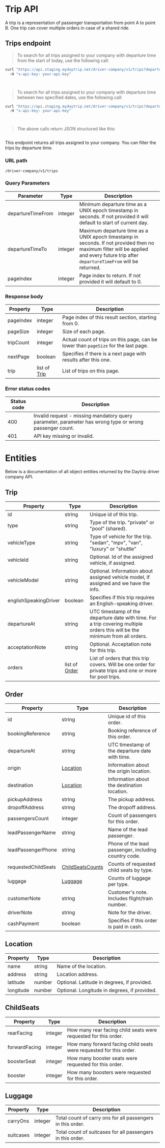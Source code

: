 # Trip API

A trip is a representation of passenger transportation from point A to point B. One trip can cover multiple orders in case of a shared ride.

## Trips endpoint

> To search for all trips assigned to your company with departure time from the start of today, use the following call:

```bash
curl "https://api.staging.mydaytrip.net/driver-company/v1/trips?departureTimeFrom=1679326157&departureTimeTo=1689326157"
  -H "x-api-key: your-api-key"
```

```javascript

```

```python

```

> To search for all trips assigned to your company with departure time between two specified dates, use the following call:

```bash
curl "https://api.staging.mydaytrip.net/driver-company/v1/trips?departureTimeFrom=1679326157&departureTimeTo=1689326157"
  -H "x-api-key: your-api-key"
```

```javascript

```

```python

```

> The above calls return JSON structured like this:

```json

```

This endpoint returns all trips assigned to your company. You can filter the trips by departure time.

### URL path

`/driver-company/v1/trips`

### Query Parameters

Parameter           | Type    | Description
------------------- | ------- | -----------
departureTimeFrom   | integer | Minimum departure time as a UNIX epoch timestamp in seconds. If not provided it will default to start of current day.
departureTimeTo     | integer | Maximum departure time as a UNIX epoch timestamp in seconds. If not provided then no maximum filter will be applied and every future trip after `departureTimeFrom` will be returned.
pageIndex           | integer | Page index to return. If not provided it will default to 0.

### Response body

Property        | Type                              | Description
--------------- | --------------------------------- | -----------
pageIndex       | integer                           | Page index of this result section, starting from 0.
pageSize        | integer                           | Size of each page.
tripCount       | integer                           | Actual count of trips on this page, can be lower than `pageSize` for the last page.
nextPage        | boolean                           | Specifies if there is a next page with results after this one.
trip            | list of [Trip](#trip)             | List of trips on this page.

### Error status codes

Status code | Description
----------- | -----------
400         | Invalid request - missing mandatory query parameter, parameter has wrong type or wrong passenger count.
401         | API key missing or invalid.

# Entities

Below is a documentation of all object entities returned by the Daytrip driver company API.

## Trip

Property              | Type                              | Description
--------------------- | --------------------------------- | -----------
id                    | string                            | Unique id of this trip.
type                  | string                            | Type of the trip. "private" or "pool" (shared).
vehicleType           | string                            | Type of vehicle for the trip. "sedan", "mpv", "van", "luxury" or "shuttle"
vehicleId             | string                            | Optional. Id of the assigned vehicle, if assigned.
vehicleModel          | string                            | Optional.  Information about assigned vehicle model, if assigned and we have the info.
englishSpeakingDriver | boolean                           | Specifies if this trip requires an English-speaking driver.
departureAt           | string                            | UTC timestamp of the departure date with time. For a trip covering multiple orders this will be the minimum from all orders.
acceptationNote       | string                            | Optional. Acceptation note for this trip.
orders                | list of [Order](#order)           | List of orders that this trip covers. Will be one order for private trips and one or more for pool trips.

## Order

Property              | Type                              | Description
--------------------- | --------------------------------- | -----------
id                    | string                            | Unique id of this order.
bookingReference      | string                            | Booking reference of this order.
departureAt           | string                            | UTC timestamp of the departure date with time.
origin                | [Location](#location)             | Information about the origin location.
destination           | [Location](#location)             | Information about the destination location.
pickupAddress         | string                            | The pickup address.
dropoffAddress        | string                            | The dropoff address.
passengersCount       | integer                           | Count of passengers for this order.
leadPassengerName     | string                            | Name of the lead passenger.
leadPassengerPhone    | string                            | Phone of the lead passenger, including country code.
requestedChildSeats   | [ChildSeatsCounts](#childseats)   | Counts of requested child seats by type.
luggage               | [Luggage](#luggage)               | Counts of luggage per type.
customerNote          | string                            | Customer's note. Includes flight/train number.
driverNote            | string                            | Note for the driver.
cashPayment           | boolean                           | Specifies if this order is paid in cash.

## Location

Property              | Type                              | Description
--------------------- | --------------------------------- | -----------
name                  | string                            | Name of the location.
address               | string                            | Location address.
latitude              | number                            | Optional. Latitude in degrees, if provided.
longitude             | number                            | Optional. Longitude in degrees, if provided.

## ChildSeats

Property              | Type                              | Description
--------------------- | --------------------------------- | -----------
rearFacing            | integer                           | How many rear facing child seats were requested for this order.
forwardFacing         | integer                           | How many forward facing child seats were requested for this order.
boosterSeat           | integer                           | How many booster seats were requested for this order.
booster               | integer                           | How many boosters were requested for this order.

## Luggage

Property              | Type                              | Description
--------------------- | --------------------------------- | -----------
carryOns              | integer                           | Total count of carry ons for all passengers in this order.
suitcases             | integer                           | Total count of suitcases for all passengers in this order.

